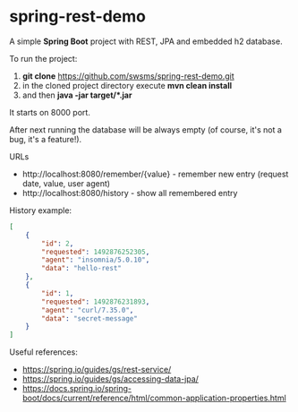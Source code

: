 # spring-rest-demo
A simple **Spring Boot** project with REST, JPA and embedded h2 database.

To run the project:
1) **git clone** https://github.com/swsms/spring-rest-demo.git
2) in the cloned project directory execute **mvn clean install**
3) and then **java -jar target/*.jar**

It starts on 8000 port.

After next running the database will be always empty (of course, it's not a bug, it's a feature!).

URLs
- http://localhost:8080/remember/{value} - remember new entry (request date, value, user agent)
- http://localhost:8080/history - show all remembered entry

History example:
```json
[
	{
		"id": 2,
		"requested": 1492876252305,
		"agent": "insomnia/5.0.10",
		"data": "hello-rest"
	},
	{
		"id": 1,
		"requested": 1492876231893,
		"agent": "curl/7.35.0",
		"data": "secret-message"
	}
]
```

Useful references:
- https://spring.io/guides/gs/rest-service/
- https://spring.io/guides/gs/accessing-data-jpa/
- https://docs.spring.io/spring-boot/docs/current/reference/html/common-application-properties.html